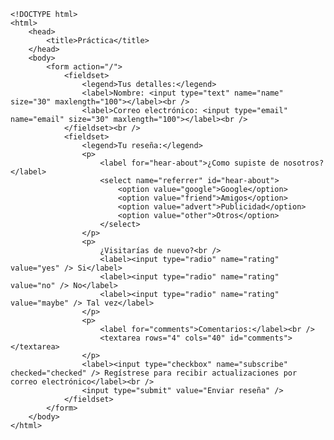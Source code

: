 <code>
&lt;!DOCTYPE html&gt;
&lt;html&gt;
    &lt;head&gt;
        &lt;title&gt;Práctica&lt;/title&gt;
    &lt;/head&gt;
    &lt;body&gt;
        &lt;form action="/"&gt;
            &lt;fieldset&gt;
                &lt;legend&gt;Tus detalles:&lt;/legend&gt;
                &lt;label&gt;Nombre: &lt;input type="text" name="name" size="30" maxlength="100"&gt;&lt;/label&gt;&lt;br /&gt;
                &lt;label&gt;Correo electrónico: &lt;input type="email" name="email" size="30" maxlength="100"&gt;&lt;/label&gt;&lt;br /&gt;
            &lt;/fieldset&gt;&lt;br /&gt;
            &lt;fieldset&gt;
                &lt;legend&gt;Tu reseña:&lt;/legend&gt;
                &lt;p&gt;
                    &lt;label for="hear-about"&gt;¿Como supiste de nosotros?&lt;/label&gt;
                    &lt;select name="referrer" id="hear-about"&gt;
                        &lt;option value="google"&gt;Google&lt;/option&gt;
                        &lt;option value="friend"&gt;Amigos&lt;/option&gt;
                        &lt;option value="advert"&gt;Publicidad&lt;/option&gt;
                        &lt;option value="other"&gt;Otros&lt;/option&gt;
                    &lt;/select&gt;
                &lt;/p&gt;
                &lt;p&gt;
                    ¿Visitarías de nuevo?&lt;br /&gt;
                    &lt;label&gt;&lt;input type="radio" name="rating" value="yes" /&gt; Si&lt;/label&gt;
                    &lt;label&gt;&lt;input type="radio" name="rating" value="no" /&gt; No&lt;/label&gt;
                    &lt;label&gt;&lt;input type="radio" name="rating" value="maybe" /&gt; Tal vez&lt;/label&gt;
                &lt;/p&gt;
                &lt;p&gt;
                    &lt;label for="comments"&gt;Comentarios:&lt;/label&gt;&lt;br /&gt;
                    &lt;textarea rows="4" cols="40" id="comments"&gt;&lt;/textarea&gt;
                &lt;/p&gt;
                &lt;label&gt;&lt;input type="checkbox" name="subscribe" checked="checked" /&gt; Regístrese para recibir actualizaciones por correo electrónico&lt;/label&gt;&lt;br /&gt;
                &lt;input type="submit" value="Enviar reseña" /&gt;
            &lt;/fieldset&gt;
        &lt;/form&gt;
    &lt;/body&gt;
&lt;/html&gt;
</code>